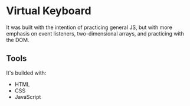 # Virtual Keyboard


It was built with the intention of practicing general JS, but with more emphasis on event listeners, two-dimensional arrays, and practicing with the DOM.

## Tools

It's builded with:
- HTML
- CSS
- JavaScript